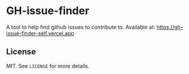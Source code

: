 # GH-issue-finder

A tool to help find github issues to contribute to. Available at: https://gh-issue-finder-self.vercel.app
## License

MIT. See `LICENSE` for more details.
